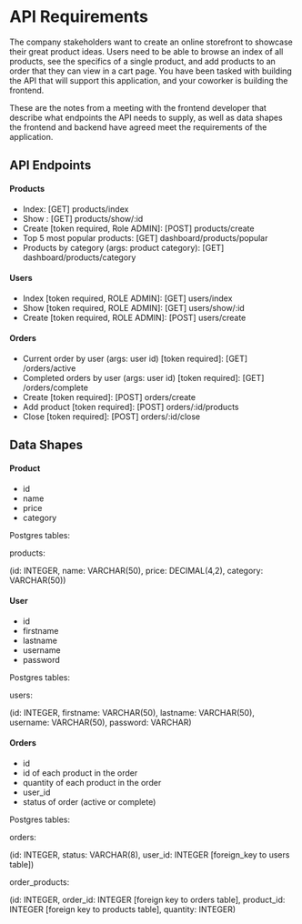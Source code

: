 # API Requirements

The company stakeholders want to create an online storefront to showcase their great product ideas. Users need to be able to
browse an index of all products, see the specifics of a single product, and add products to an order that they can view in a cart
page. You have been tasked with building the API that will support this application, and your coworker is building the frontend.

These are the notes from a meeting with the frontend developer that describe what endpoints the API needs to supply, as well as
data shapes the frontend and backend have agreed meet the requirements of the application.

## API Endpoints

#### Products

- Index: [GET] products/index
- Show : [GET] products/show/:id
- Create [token required, Role ADMIN]: [POST] products/create
- Top 5 most popular products: [GET] dashboard/products/popular
- Products by category (args: product category): [GET] dashboard/products/category

#### Users

- Index [token required, ROLE ADMIN]: [GET] users/index
- Show [token required, ROLE ADMIN]: [GET] users/show/:id
- Create [token required, ROLE ADMIN]: [POST] users/create

#### Orders

- Current order by user (args: user id) [token required]: [GET] /orders/active
- Completed orders by user (args: user id) [token required]: [GET] /orders/complete
- Create [token required]: [POST] orders/create
- Add product [token required]: [POST] orders/:id/products
- Close [token required]: [POST] orders/:id/close

## Data Shapes

#### Product

- id
- name
- price
- category

Postgres tables:

products:

(id: INTEGER, name: VARCHAR(50), price: DECIMAL(4,2), category: VARCHAR(50))

#### User

- id
- firstname
- lastname
- username
- password

Postgres tables:

users:

(id: INTEGER, firstname: VARCHAR(50), lastname: VARCHAR(50), username: VARCHAR(50), password: VARCHAR)

#### Orders

- id
- id of each product in the order
- quantity of each product in the order
- user_id
- status of order (active or complete)

Postgres tables:

orders:

(id: INTEGER, status: VARCHAR(8), user_id: INTEGER [foreign_key to users table])

order_products:

(id: INTEGER, order_id: INTEGER [foreign key to orders table], product_id: INTEGER [foreign key to products table], quantity:
INTEGER)